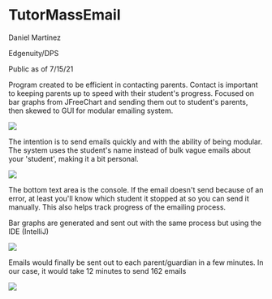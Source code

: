 # TutorMassEmail
Daniel Martinez

Edgenuity/DPS

Public as of 7/15/21

Program created to be efficient in contacting parents. Contact is important to keeping parents up to speed with their student's progress.
Focused on bar graphs from JFreeChart and sending them out to student's parents, then skewed to GUI for modular emailing system.

![](https://i.gyazo.com/d090bc6eb7da7a8f58f67f5c8444bd76.png)



The intention is to send emails quickly and with the ability of being modular. The system uses the student's name instead of bulk vague emails about your 'student', 
making it a bit personal. 

![](https://i.gyazo.com/9cb9ce995b2253848ffa8a6c7d7cce19.png)



The bottom text area is the console. If the email doesn't send because of an error, at least you'll know which student it stopped at so you can send it manually.
This also helps track progress of the emailing process.

Bar graphs are generated and sent out with the same process but using the IDE (IntelliJ)

![](https://i.gyazo.com/d879f772a98b76d09973ea1a71347191.png)



Emails would finally be sent out to each parent/guardian in a few minutes. In our case, it would take 12 minutes to send 162 emails

![](https://i.gyazo.com/c0ed0112052574d3d3f9147db35efda7.png)
